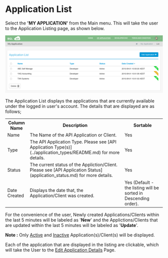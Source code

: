 # Application List

Select the **'MY APPLICATION'** from the Main menu.  This will take the user to the Application Listing page, as shown below.

![Application Listing](../images/ApplicationListing.png)


The Application List displays the applications that are currently available under the logged in user's account.  The details that are displayed are as follows;


<table>
    <tr>
        <th>Column Name</th>
        <th>Description</th>
        <th>Sortable</th>
    </tr>
    <tr>
        <td>Name</td>
        <td>The Name of the API Application or Client.</td>
        <td>Yes</td>
    </tr>
    <tr>
        <td>Type</td>
        <td>The API Application Type.  Please see [API Application Type(s)](../application_types/README.md) for more details.</td>
        <td>Yes</td>
    </tr>
    <tr>
        <td>Status</td>
        <td>The current status of the Appliction/Client.  Please see [API Application Status](application_status.md) for more details.</td>
        <td>Yes</td>
    </tr>
    <tr>
        <td>Date Created</td>
        <td>Displays the date that, the Application/Client was created.</td>
        <td>Yes (Default - the listing will be sorted in Descending order).</td>
    </tr>
</table>

For the convenience of the user, Newly created Applications/Clients within the last 5 minutes will be labeled as '**New**'  and the Applictions/Clients that are updated within the last 5 minutes will be labeled as '**Update**'.

**Note :** Only  [Active](application_status.md#activeStatus) and [Inactive](application_status.md#inactiveStatus) Application(s)/Client(s) will be displayed.

Each of the application that are displayed in the listing are clickable, which will take the User to the [Edit Application Details](edit_application.md) Page.
